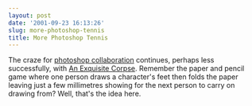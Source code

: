 ```yaml
---
layout: post
date: '2001-09-23 16:13:26'
slug: more-photoshop-tennis
title: More Photoshop Tennis
---
```


The craze for [photoshop collaboration](px_forum.php?aid=162) continues, perhaps less successfully, with [An Exquisite Corpse](http://anexquisitecorpse.net/). Remember the paper and pencil game where one person draws a character's feet then folds the paper leaving just a few millimetres showing for the next person to carry on drawing from? Well, that's the idea here.